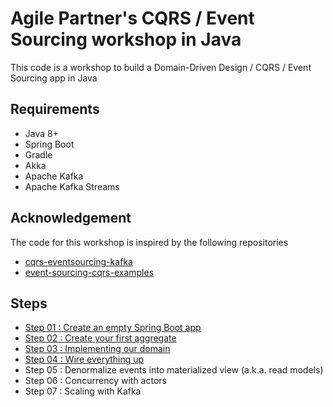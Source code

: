 # Agile Partner's CQRS / Event Sourcing workshop in Java

This code is a workshop to build a Domain-Driven Design / CQRS / Event Sourcing app in Java

## Requirements

* Java 8+
* Spring Boot
* Gradle
* Akka
* Apache Kafka
* Apache Kafka Streams

## Acknowledgement

The code for this workshop is inspired by the following repositories

* [cqrs-eventsourcing-kafka](https://github.com/vgoldin/cqrs-eventsourcing-kafka)
* [event-sourcing-cqrs-examples](https://github.com/andreschaffer/event-sourcing-cqrs-examples)

## Steps

* [Step 01 : Create an empty Spring Boot app](/Step01/Step01.md)
* [Step 02 : Create your first aggregate](/Step02/Step02.md)
* [Step 03 : Implementing our domain](/Step03/Step03.md)
* [Step 04 : Wire everything up](/Step04/Step04.md)
* Step 05 : Denormalize events into materialized view (a.k.a. read models)
* Step 06 : Concurrency with actors
* Step 07 : Scaling with Kafka